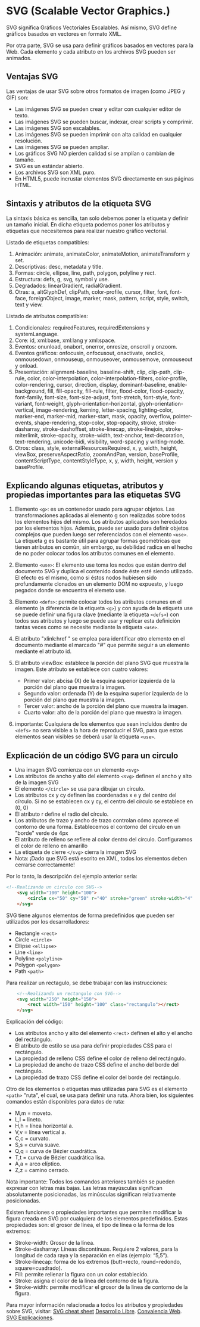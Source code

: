 # SVG (Scalable Vector Graphics.)

SVG significa Gráficos Vectoriales Escalables. Así mismo, SVG define gráficos basados ​​en vectores en formato XML.

Por otra parte, SVG se usa para definir gráficos basados ​​en vectores para la Web. Cada elemento y cada atributo en los archivos SVG pueden ser animados.

## Ventajas SVG

Las ventajas de usar SVG sobre otros formatos de imagen (como JPEG y GIF) son:

* Las imágenes SVG se pueden crear y editar con cualquier editor de texto.
* Las imágenes SVG se pueden buscar, indexar, crear scripts y comprimir.
* Las imágenes SVG son escalables.
* Las imágenes SVG se pueden imprimir con alta calidad en cualquier resolución.
* Las imágenes SVG se pueden ampliar.
* Los gráficos SVG NO pierden calidad si se amplían o cambian de tamaño.
* SVG es un estándar abierto.
* Los archivos SVG son XML puro.
* En HTML5, puede incrustar elementos SVG directamente en sus páginas HTML.

## Sintaxis y atributos de la etiqueta SVG
La sintaxis básica es sencilla, tan solo debemos poner la etiqueta y definir un tamaño inicial. En dicha etiqueta podemos poner los atributos y etiquetas que necesitemos para realizar nuestro gráfico vectorial.

Listado de etiquetas compatibles:

1. Animación: animate, animateColor, animateMotion, animateTransform y set.
2. Descriptivas: desc, metadata y title.
3. Formas: circle, ellipse, line, path, polygon, polyline y rect.
4. Estructura: defs, g, svg, symbol y use.
5. Degradados: linearGradient, radialGradient.
6. Otras: a, altGlyphDef, clipPath, color-profile, cursor, filter, font, font-face, foreignObject, image, marker, mask, pattern, script, style, switch, text y view.

Listado de atributos compatibles:

1. Condicionales: requiredFeatures, requiredExtensions y systemLanguage.
2. Core: id, xml:base, xml:lang y xml:space.
3. Eventos: onunload, onabort, onerror, onresize, onscroll y onzoom.
4. Eventos gráficos: onfocusin, onfocusout, onactivate, onclick, onmousedown, onmouseup, onmouseover, onmousemove, onmouseout y onload.
5. Presentación: alignment-baseline, baseline-shift, clip, clip-path, clip-rule, color, color-interpolation, color-interpolation-filters, color-profile, color-rendering, cursor, direction, display, dominant-baseline, enable-background, fill, fill-opacity, fill-rule, filter, flood-color, flood-opacity, font-family, font-size, font-size-adjust, font-stretch, font-style, font-variant, font-weight, glyph-orientation-horizontal, glyph-orientation-vertical, image-rendering, kerning, letter-spacing, lighting-color, marker-end, marker-mid, marker-start, mask, opacity, overflow, pointer-events, shape-rendering, stop-color, stop-opacity, stroke, stroke-dasharray, stroke-dashoffset, stroke-linecap, stroke-linejoin, stroke-miterlimit, stroke-opacity, stroke-width, text-anchor, text-decoration, text-rendering, unicode-bidi, visibility, word-spacing y writing-mode.
6. Otros: class, style, externalResourcesRequired, x, y, width, height, viewBox, preserveAspectRatio, zoomAndPan, version, baseProfile, contentScriptType, contentStyleType, x, y, width, height, version y baseProfile.

## Explicando algunas etiquetas, atributos y propiedas importantes para las etiquetas SVG

1. Elemento `<g>`: es un contenedor usado para agrupar objetos. Las transformaciones aplicadas al elemento g son realizadas sobre todos los elementos hijos del mismo. Los atributos aplicados son heredados por los elementos hijos. Además, puede ser usado para definir objetos complejos que pueden luego ser referenciados con el elemento `<use>`. La etiqueta g es bastante útil para agrupar formas geométricas que tienen atributos en común, sin embargo, su debilidad radica en el hecho de no poder colocar todos los atributos comunes en el elemento.
2. Elemento `<use>`: El elemento use toma los nodos que están dentro del documento SVG y duplica el contenido donde éste esté siendo utilizado. El efecto es el mismo, como si éstos nodos hubiesen sido profundamente clonados en un elemento DOM no expuesto, y luego pegados donde se encuentra el elemeto use.
3. Elemento `<defs>`: permite colocar todos los atributos comunes en el elemento (a diferencia de la etiqueta `<g>`) y con ayuda de la etiqueta use se puede definir una figura clave (mediante la etiqueta `<defs>`) con todos sus atributos y luego se puede usar y replicar esta definición tantas veces como se necesite mediante la etiqueta `<use>`.
4. El atributo "xlink:href " se emplea para identificar otro elemento en el documento mediante el marcado "#" que permite seguir a un elemento mediante el atributo id.
5. El atributo viewBox: establece la porción del plano SVG que muestra la imagen. Este atributo se establece con cuatro valores:

   * Primer valor: abcisa (X) de la esquina superior izquierda de la porción del plano que muestra la imagen.
   * Segundo valor: ordenada (Y) de la esquina superior izquierda de la porción del plano que muestra la imagen.
   * Tercer valor: ancho de la porción del plano que muestra la imagen.
   * Cuarto valor: alto de la porción del plano que muestra la imagen.

6. importante: Cualquiera de los elementos que sean incluídos dentro de `<defs>` no sera visible a la hora de reproducir el SVG, para que estos elementos sean visibles se deberá usar la etiqueta `<use>`.  
    
## Explicación de un código SVG para un circulo

* Una imagen SVG comienza con un elemento `<svg>`
* Los atributos de ancho y alto del elemento `<svg>` definen el ancho y alto de la imagen SVG
* El elemento `</circle>` se usa para dibujar un círculo.
* Los atributos cx y cy definen las coordenadas x e y del centro del círculo. Si no se establecen cx y cy, el centro del círculo se establece en (0, 0)
* El atributo r define el radio del círculo.
* Los atributos de trazo y ancho de trazo controlan cómo aparece el contorno de una forma. Establecemos el contorno del círculo en un "borde" verde de 4px
* El atributo de relleno se refiere al color dentro del círculo. Configuramos el color de relleno en amarillo
* La etiqueta de cierre `</svg>` cierra la imagen SVG
* Nota: ¡Dado que SVG está escrito en XML, todos los elementos deben cerrarse correctamente!

Por lo tanto, la descripción del ejemplo anterior seria:

```html
<!--Realizando un circulo con SVG-->
    <svg width="100" height="100">
        <circle cx="50" cy="50" r="40" stroke="green" stroke-width="4" fill="yellow"></circle>
    </svg>
```

SVG tiene algunos elementos de forma predefinidos que pueden ser utilizados por los desarrolladores:

* Rectangle `<rect>`
* Circle `<circle>`
* Ellipse `<ellipse>`
* Line `<line>`
* Polyline `<polyline>`
* Polygon `<polygon>`
* Path `<path>`

Para realizar un rectagulo, se debe trabajar con las instrucciones:

```html
    <!--Realizando un rectangulo con SVG-->
    <svg width="250" height="150">
        <rect width="150" height="100" class="rectangulo"></rect>
    </svg>
```

Explicación del código:

* Los atributos ancho y alto del elemento `<rect>` definen el alto y el ancho del rectángulo.
* El atributo de estilo se usa para definir propiedades CSS para el rectángulo.
* La propiedad de relleno CSS define el color de relleno del rectángulo.
* La propiedad de ancho de trazo CSS define el ancho del borde del rectángulo.
* La propiedad de trazo CSS define el color del borde del rectángulo.

Otro de los elementos o etiquetas mas utilizadas para SVG es el elemento `<path>` "ruta", el cual, se usa para definir una ruta. Ahora bien, los siguientes comandos están disponibles para datos de ruta:

* M,m = moveto.
* L,l = lineto.
* H,h = línea horizontal a.
* V,v = línea vertical a.
* C,c = curvato.
* S,s = curva suave.
* Q,q = curva de Bézier cuadrática.
* T,t = curva de Bézier cuadrática lisa.
* A,a = arco elíptico.
* Z,z = camino cerrado.

Nota importante: Todos los comandos anteriores también se pueden expresar con letras más bajas. Las letras mayúsculas significan absolutamente posicionadas, las minúsculas significan relativamente posicionadas.

Existen funciones o propiedades importantes que permiten modificar la figura creada en SVG por cualquiera de los elementos predefinidos. Estas propiedades son: el grosor de línea, el tipo de línea o la forma de los extremos:

* Stroke-width: Grosor de la línea.
* Stroke-dasharray: Líneas discontínuas. Requiere 2 valores, para la longitud de cada raya y la separación en ellas (ejemplo: “5,5”).
* Stroke-linecap: forma de los extremos (butt=recto, round=redondo, square=cuadrado).
* Fill: permite rellenar la figura con un color establecido.
* Stroke: asigna el color de la linea del contorno de la figura.
* Stroke-width: permite modificar el grosor de la linea de contorno de la figura.

Para mayor información relacionada a todos los atributos y propiedades sobre SVG, visitar: 
[SVG cheat sheet](https://learn-the-web.algonquindesign.ca/topics/svg-cheat-sheet/) 
[Desarrollo Libre](https://www.desarrollolibre.net/blog/html/dibujando-nuestro-propios-svg-en-html-parte-1#.Xj1aHCN-HIU). 
[Convalencia Web](https://covalenciawebs.com/crear-dibujos-vectoriales-directamente-en-la-web-svg-en-html/). 
[SVG Explicaciones](https://www.mclibre.org/consultar/htmlcss/html/html-svg.html).


